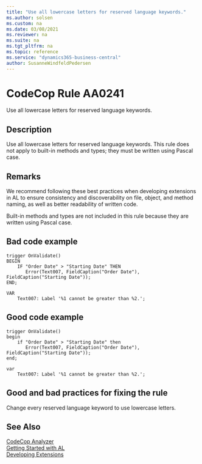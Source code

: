 ```yaml
---
title: "Use all lowercase letters for reserved language keywords."
ms.author: solsen
ms.custom: na
ms.date: 03/08/2021
ms.reviewer: na
ms.suite: na
ms.tgt_pltfrm: na
ms.topic: reference
ms.service: "dynamics365-business-central"
author: SusanneWindfeldPedersen
---
```

[//]: # (START>DO_NOT_EDIT)
[//]: # (IMPORTANT:Do not edit any of the content between here and the END>DO_NOT_EDIT.)
[//]: # (Any modifications should be made in the .xml files in the ModernDev repo.)
# CodeCop Rule AA0241
Use all lowercase letters for reserved language keywords.

## Description
Use all lowercase letters for reserved language keywords. This rule does not apply to built-in methods and types; they must be written using Pascal case.

[//]: # (IMPORTANT: END>DO_NOT_EDIT)

## Remarks

We recommend following these best practices when developing extensions in AL to ensure consistency and discoverability on file, object, and method naming, as well as better readability of written code.

Built-in methods and types are not included in this rule because they are written using Pascal case.

## Bad code example

```AL
trigger OnValidate()
BEGIN
    IF "Order Date" > "Starting Date" THEN
       Error(Text007, FieldCaption("Order Date"), FieldCaption("Starting Date"));
END;

VAR
    Text007: Label '%1 cannot be greater than %2.';
```

## Good code example

```AL
trigger OnValidate()
begin
    if "Order Date" > "Starting Date" then
       Error(Text007, FieldCaption("Order Date"), FieldCaption("Starting Date"));
end;

var
    Text007: Label '%1 cannot be greater than %2.';

```

## Good and bad practices for fixing the rule
Change every reserved language keyword to use lowercase letters.

## See Also  
[CodeCop Analyzer](codecop.md)  
[Getting Started with AL](../devenv-get-started.md)  
[Developing Extensions](../devenv-dev-overview.md)  